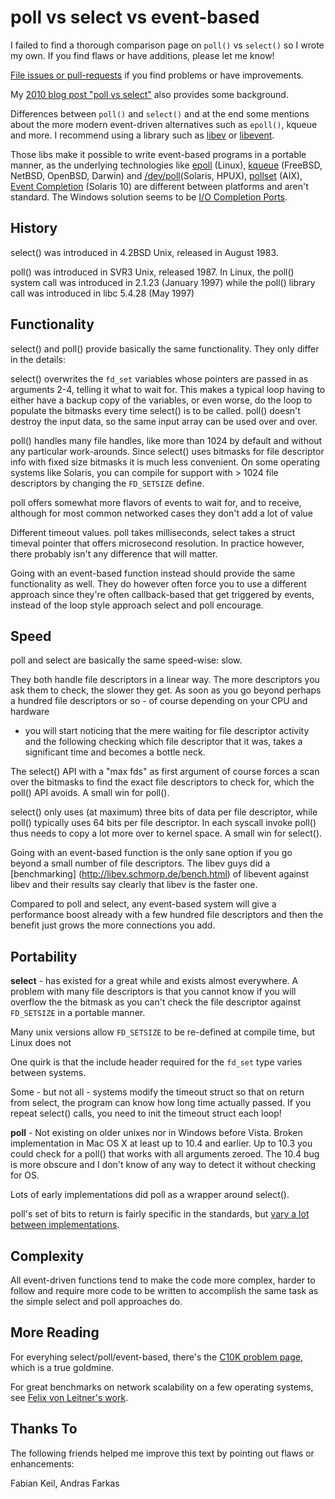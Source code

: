 # poll vs select vs event-based

 I failed to find a thorough comparison page on `poll()` vs `select()` so I
 wrote my own. If you find flaws or have additions, please let me know!

 [File issues or pull-requests](https://github.com/bagder/docs) if you find
 problems or have improvements.

 My [2010 blog post "poll vs
 select"](https://daniel.haxx.se/blog/2010/07/17/poll-vs-select/) also
 provides some background.

 Differences between `poll()` and `select()` and at the end some mentions
 about the more modern event-driven alternatives such as `epoll()`, kqueue and
 more. I recommend using a library such as
 [libev](http://software.schmorp.de/pkg/libev.html) or
 [libevent](http://www.monkey.org/~provos/libevent/).

 Those libs make it possible to write event-based programs in a portable
 manner, as the underlying technologies like
 [epoll](http://www.kernel.org/doc/man-pages/online/pages/man4/epoll.4.html)
 (Linux), [kqueue](http://en.wikipedia.org/wiki/Kqueue) (FreeBSD, NetBSD,
 OpenBSD, Darwin) and
 [/dev/poll](http://developers.sun.com/solaris/articles/polling_efficient.html)(Solaris,
 HPUX),
 [pollset](http://www.ibm.com/developerworks/aix/library/au-pollset/index.html)
 (AIX), [Event
 Completion](http://developers.sun.com/solaris/articles/event_completion.html)
 (Solaris 10) are different between platforms and aren't standard. The Windows
 solution seems to be [I/O Completion
 Ports](http://msdn.microsoft.com/en-us/library/aa365198%28VS.85%29.aspx).

## History

 select() was introduced in 4.2BSD Unix, released in August 1983.

 poll() was introduced in SVR3 Unix, released 1987. In Linux, the poll()
 system call was introduced in 2.1.23 (January 1997) while the poll() library
 call was introduced in libc 5.4.28 (May 1997)

## Functionality

 select() and poll() provide basically the same functionality. They only
 differ in the details:

 select() overwrites the `fd_set` variables whose pointers are passed in as
 arguments 2-4, telling it what to wait for. This makes a typical loop having
 to either have a backup copy of the variables, or even worse, do the loop to
 populate the bitmasks every time select() is to be called. poll() doesn't
 destroy the input data, so the same input array can be used over and over.

 poll() handles many file handles, like more than 1024 by default and without
 any particular work-arounds. Since select() uses bitmasks for file descriptor
 info with fixed size bitmasks it is much less convenient. On some operating
 systems like Solaris, you can compile for support with > 1024 file
 descriptors by changing the `FD_SETSIZE` define.

 poll offers somewhat more flavors of events to wait for, and to receive,
 although for most common networked cases they don't add a lot of value

 Different timeout values. poll takes milliseconds, select takes a struct
 timeval pointer that offers microsecond resolution. In practice however,
 there probably isn't any difference that will matter.

 Going with an event-based function instead should provide the same
 functionality as well. They do however often force you to use a different
 approach since they're often callback-based that get triggered by events,
 instead of the loop style approach select and poll encourage.

## Speed

 poll and select are basically the same speed-wise: slow.

 They both handle file descriptors in a linear way. The more descriptors you
 ask them to check, the slower they get. As soon as you go beyond perhaps a
 hundred file descriptors or so - of course depending on your CPU and hardware
 - you will start noticing that the mere waiting for file descriptor activity
 and the following checking which file descriptor that it was, takes a
 significant time and becomes a bottle neck.

 The select() API with a "max fds" as first argument of course forces a scan
 over the bitmasks to find the exact file descriptors to check for, which the
 poll() API avoids. A small win for poll().

 select() only uses (at maximum) three bits of data per file descriptor, while
 poll() typically uses 64 bits per file descriptor. In each syscall invoke
 poll() thus needs to copy a lot more over to kernel space. A small win for
 select().

 Going with an event-based function is the only sane option if you go beyond a
 small number of file descriptors. The libev guys did a [benchmarking]
 (http://libev.schmorp.de/bench.html) of libevent against libev and their
 results say clearly that libev is the faster one.

 Compared to poll and select, any event-based system will give a performance
 boost already with a few hundred file descriptors and then the benefit just
 grows the more connections you add.

## Portability

 **select** - has existed for a great while and exists almost everywhere. A
 problem with many file descriptors is that you cannot know if you will
 overflow the the bitmask as you can't check the file descriptor against
 `FD_SETSIZE` in a portable manner.
 
 Many unix versions allow `FD_SETSIZE` to be re-defined at compile time, but
 Linux does not

 One quirk is that the include header required for the `fd_set` type
 varies between systems.

 Some - but not all - systems modify the timeout struct so that on return from
 select, the program can know how long time actually passed. If you repeat
 select() calls, you need to init the timeout struct each loop!

 **poll** - Not existing on older unixes nor in Windows before Vista. Broken
 implementation in Mac OS X at least up to 10.4 and earlier. Up to 10.3 you
 could check for a poll() that works with all arguments zeroed. The 10.4 bug
 is more obscure and I don't know of any way to detect it without checking for
 OS.

 Lots of early implementations did poll as a wrapper around select().

 poll's set of bits to return is fairly specific in the standards, but [vary a
 lot between
 implementations](http://www.greenend.org.uk/rjk/2001/06/poll.html).

## Complexity

 All event-driven functions tend to make the code more complex, harder to
 follow and require more code to be written to accomplish the same task as the
 simple select and poll approaches do.

## More Reading

 For everyhing select/poll/event-based, there's the [C10K problem
 page](http://www.kegel.com/c10k.html), which is a true goldmine.

 For great benchmarks on network scalability on a few operating systems, see
 [Felix von Leitner's work](http://bulk.fefe.de/scalability/).

## Thanks To

 The following friends helped me improve this text by pointing out flaws or
 enhancements:

 Fabian Keil, Andras Farkas


